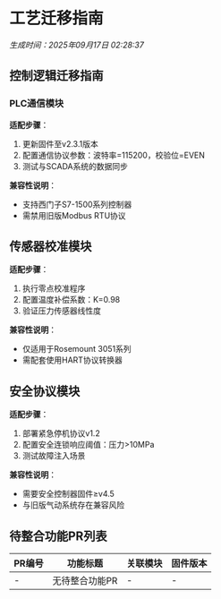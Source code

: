 ﻿# 工艺迁移指南
*生成时间：2025年09月17日 02:28:37*

## 控制逻辑迁移指南
### PLC通信模块
**适配步骤**：
1. 更新固件至v2.3.1版本
2. 配置通信协议参数：波特率=115200，校验位=EVEN
3. 测试与SCADA系统的数据同步

**兼容性说明**：
- 支持西门子S7-1500系列控制器
- 需禁用旧版Modbus RTU协议

## 传感器校准模块
**适配步骤**：
1. 执行零点校准程序
2. 配置温度补偿系数：K=0.98
3. 验证压力传感器线性度

**兼容性说明**：
- 仅适用于Rosemount 3051系列
- 需配套使用HART协议转换器

## 安全协议模块
**适配步骤**：
1. 部署紧急停机协议v1.2
2. 配置安全连锁响应阈值：压力>10MPa
3. 测试故障注入场景

**兼容性说明**：
- 需要安全控制器固件≥v4.5
- 与旧版气动系统存在兼容风险

## 待整合功能PR列表
| PR编号 | 功能标题 | 关联模块 | 固件版本 |
|--------|----------|----------|----------|
| - | 无待整合功能PR | - | - |